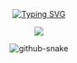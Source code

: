 <div align="center">
  
  <!-- dynamic typing effect 动态打字效果 -->
  <div align="center">
    <a href="https://blog.sunguoqi.com/">
      <img src="https://readme-typing-svg.demolab.com?font=Fira+Code&pause=1000&width=435&lines=print(%22Hello%2C%20World%22);小伍同学祝您今天愉快!&center=true&size=27" alt="Typing SVG" />
    </a>
  </div>

  <!-- knock code pictures 敲代码的图片 -->
  <img src="https://cdn.jsdelivr.net/gh/ng-fukgin/ng-fukgin/assets/images/coding.gif" /><br>

  

<!-- Snake Code Contribution Map 贪吃蛇代码贡献图 -->
<picture>
  <source media="(prefers-color-scheme: dark)" srcset="https://cdn.jsdelivr.net/gh/ng-fukgin/ng-fukgin/profile-snake-contrib/github-contribution-grid-snake-dark.svg" />
  <source media="(prefers-color-scheme: light)" srcset="https://cdn.jsdelivr.net/gh/ng-fukgin/ng-fukgin/profile-snake-contrib/github-contribution-grid-snake.svg" />
  <img alt="github-snake" src="https://cdn.jsdelivr.net/gh/ng-fukgin/ng-fukgin/profile-snake-contrib/github-contribution-grid-snake-dark.svg" />
</picture>

</div>
